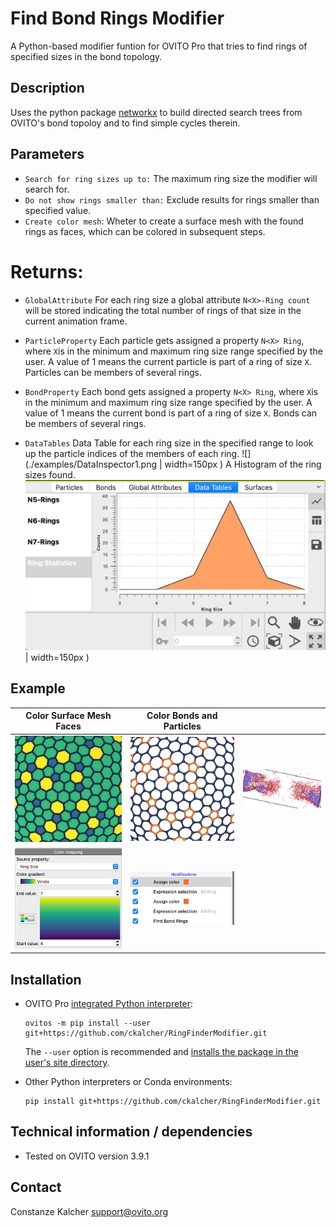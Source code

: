 # Find Bond Rings Modifier
A Python-based modifier funtion for OVITO Pro that tries to find rings of specified sizes in the bond topology.

## Description

Uses the python package [networkx](https://networkx.org) to build directed search trees from OVITO's bond topoloy and to find simple cycles therein.

## Parameters 

- `Search for ring sizes up to:` The maximum ring size the modifier will search for.
- `Do not show rings smaller than:` Exclude results for rings smaller than specified value.
- `Create color mesh`: Wheter to create a surface mesh with the found rings as faces, which can be colored in subsequent steps. 

# Returns:
- `GlobalAttribute`
For each ring size a global attribute `N<X>-Ring count` will be stored indicating the total number of rings of that size in the current animation frame.

- `ParticleProperty`
Each particle gets assigned a property `N<X> Ring`, where `X`is in the minimum and maximum ring size range specified by the user. A value of 1 means the current particle is part of a ring of size `X`. Particles can be members of several rings.

- `BondProperty`
Each bond gets assigned a property `N<X> Ring`, where `X`is in the minimum and maximum ring size range specified by the user. A value of 1 means the current bond is part of a ring of size `X`. Bonds can be members of several rings.

- `DataTables`
Data Table for each ring size in the specified range to look up the particle indices of the members of each ring.
![](./examples/DataInspector1.png | width=150px )
A Histogram of the ring sizes found.
![](./examples/DataInspector2.png) | width=150px )


## Example
| Color Surface Mesh Faces  | Color Bonds and Particles |    | 
|:-------:|:-------:|:--------:|
![](./examples/result1.png)|  ![](./examples/result2.png)|![](./examples/result3.jpg)|
![](./examples/SurfaceMeshColorMapping.png)| ![](./examples/Pipeline.png)|            |

## Installation
- OVITO Pro [integrated Python interpreter](https://docs.ovito.org/python/introduction/installation.html#ovito-pro-integrated-interpreter):
  ```
  ovitos -m pip install --user git+https://github.com/ckalcher/RingFinderModifier.git
  ``` 
  The `--user` option is recommended and [installs the package in the user's site directory](https://pip.pypa.io/en/stable/user_guide/#user-installs).

- Other Python interpreters or Conda environments:
  ```
  pip install git+https://github.com/ckalcher/RingFinderModifier.git
  ```

## Technical information / dependencies
- Tested on OVITO version 3.9.1

## Contact
Constanze Kalcher support@ovito.org
